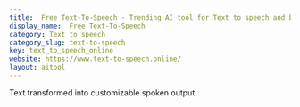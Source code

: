 ```yaml
---
title:  Free Text-To-Speech - Trending AI tool for Text to speech and best alternatives
display_name:  Free Text-To-Speech
category: Text to speech
category_slug: text-to-speech
key: text_to_speech_online
website: https://www.text-to-speech.online/
layout: aitool
---
```


Text transformed into customizable spoken output.
